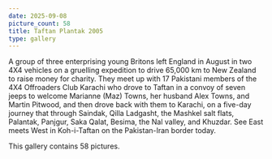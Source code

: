 ```yaml
---
date: 2025-09-08
picture_count: 58
title: Taftan Plantak 2005
type: gallery
---
```


A group of three enterprising young Britons left England in August in two 4X4 vehicles on a gruelling expedition to drive 65,000 km to New Zealand to raise money for charity. They meet up with 17 Pakistani members of the 4X4 Offroaders Club Karachi who drove to Taftan in a convoy of seven jeeps to welcome Marianne (Maz) Towns, her husband Alex Towns, and Martin Pitwood, and then drove back with them to Karachi, on a five-day journey that through Saindak, Qilla Ladgasht, the Mashkel salt flats, Palantak, Panjgur, Saka Qalat, Besima, the Nal valley, and Khuzdar.
See East meets West in Koh-i-Taftan on the Pakistan-Iran border today.

This gallery contains 58 pictures.